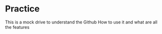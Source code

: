# Practice
This is a mock drive to understand the Github
How to use it and what are all the features 

